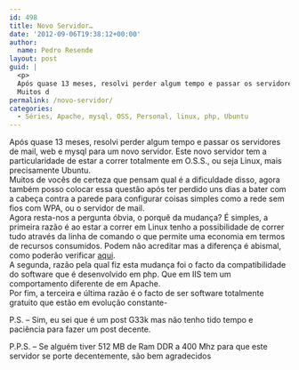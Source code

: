 ```yaml
---
id: 498
title: Novo Servidor…
date: '2012-09-06T19:38:12+00:00'
author: 
  name: Pedro Resende
layout: post
guid: |
  <p>
  Após quase 13 meses, resolvi perder algum tempo e passar os servidores de mail, web e mysql para um novo servidor. Este novo servidor tem a particularidade de estar a correr totalmente em O.S.S., ou seja Linux, mais precisamente Ubuntu.<br />
  Muitos d
permalink: /novo-servidor/
categories:
  - Séries, Apache, mysql, OSS, Personal, linux, php, Ubuntu
---
```

Após quase 13 meses, resolvi perder algum tempo e passar os servidores de mail, web e mysql para um novo servidor. Este novo servidor tem a particularidade de estar a correr totalmente em O.S.S., ou seja Linux, mais precisamente Ubuntu.  
Muitos de vocês de certeza que pensam qual é a dificuldade disso, agora também posso colocar essa questão após ter perdido uns dias a bater com a cabeça contra a parede para configurar coisas simples como a rede sem fios com WPA, ou o servidor de mail.  
Agora resta-nos a pergunta óbvia, o porquê da mudança? É simples, a primeira razão é ao estar a correr em Linux tenho a possibilidade de correr tudo através da linha de comando o que permite uma economia em termos de recursos consumidos. Podem não acreditar mas a diferença é abismal, como poderão verificar <a href="http://phpsysinfo.resende.biz/" target="_blank">aqui</a>.  
A segunda, razão pela qual fiz esta mudança foi o facto da compatibilidade do software que é desenvolvido em php. Que em IIS tem um comportamento diferente de em Apache.  
Por fim, a terceira e última razão é o facto de ser software totalmente gratuito que estão em evolução constante-

P.S. – Sim, eu sei que é um post G33k mas não tenho tido tempo e paciência para fazer um post decente.

P.P.S. – Se alguém tiver 512 MB de Ram DDR a 400 Mhz para que este servidor se porte decentemente, são bem agradecidos